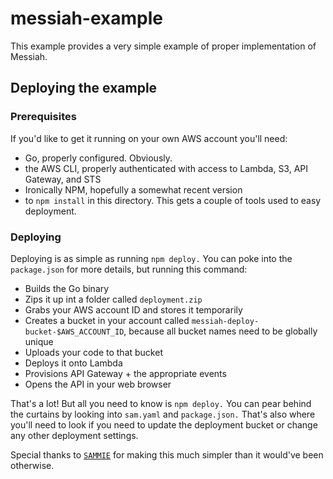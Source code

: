 # messiah-example

This example provides a very simple example of proper implementation of Messiah. 

## Deploying the example 

### Prerequisites 

If you'd like to get it running on your own AWS account you'll need:

- Go, properly configured. Obviously.
- the AWS CLI, properly authenticated with access to Lambda, S3, API Gateway, and STS
- Ironically NPM, hopefully a somewhat recent version
- to `npm install` in this directory. This gets a couple of tools used to easy deployment.

### Deploying

Deploying is as simple as running `npm deploy.` You can poke into the `package.json` for more details, but running this command:

- Builds the Go binary
- Zips it up int a folder called `deployment.zip`
- Grabs your AWS account ID and stores it temporarily 
- Creates a bucket in your account called `messiah-deploy-bucket-$AWS_ACCOUNT_ID`, because all bucket names need to be globally unique 
- Uploads your code to that bucket
- Deploys it onto Lambda
- Provisions API Gateway + the appropriate events 
- Opens the API in your web browser 

That's a lot! But all you need to know is `npm deploy.` You can pear behind the curtains by looking into `sam.yaml` and `package.json.` That's also where you'll need to look if you need to update the deployment bucket or change any other deployment settings.

Special thanks to [`SAMMIE`](https://github.com/gpoitch/sammie) for making this much simpler than it would've been otherwise. 